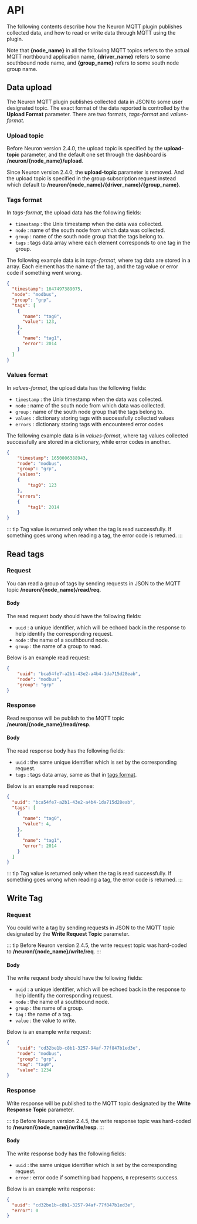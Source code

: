 # API

The following contents describe how the Neuron MQTT plugin publishes collected
data, and how to read or write data through MQTT using the plugin.

Note that **{node_name}** in all the following MQTT topics refers to the actual
MQTT northbound application name, **{driver_name}** refers to some southbound
node name, and **{group_name}** refers to some south node group name.

## Data upload

The Neuron MQTT plugin publishes collected data in JSON to some user designated
topic.
The exact format of the data reported is controlled by the **Upload Format** parameter.
There are two formats, *tags-format* and *values-format*.

### Upload topic

Before Neuron version 2.4.0, the upload topic is specified by the
**upload-topic** parameter, and the default one set through the dashboard is
**/neuron/{node_name}/upload**.

Since Neuron version 2.4.0, the **upload-topic** parameter is removed.
And the upload topic is specified in the group subscription request instead
which default to **/neuron/{node_name}/{driver_name}/{group_name}**.

### Tags format

In *tags-format*, the upload data has the following fields:
* `timestamp` : the Unix timestamp when the data was collected.
* `node` : name of the south node from which data was collected.
* `group` : name of the south node group that the tags belong to.
* `tags` : tags data array where each element corresponds to one tag in the group.

The following example data is in *tags-format*, where tag data are stored in
a array. Each element has the name of the tag, and the tag value or error code
if something went wrong.

```json
{
  "timestamp": 1647497389075,
  "node": "modbus",
  "group": "grp",
  "tags": [
    {
      "name": "tag0",
      "value": 123,
    },
    {
      "name": "tag1",
      "error": 2014
    }
  ]
}
```

### Values format

In *values-format*, the upload data has the following fields:
* `timestamp` : the Unix timestamp when the data was collected.
* `node` : name of the south node from which data was collected.
* `group` : name of the south node group that the tags belong to.
* `values` : dictionary storing tags with successfully collected values
* `errors` : dictionary storing tags with encountered error codes

The following example data is in *values-format*, where tag values collected
successfully are stored in a dictionary, while error codes in another.

```json
{
    "timestamp": 1650006388943,
    "node": "modbus",
    "group": "grp",
    "values":
    {
        "tag0": 123
    },
    "errors":
    {
        "tag1": 2014
    }
}
```

::: tip
Tag value is returned only when the tag is read successfully. If something goes
wrong when reading a tag, the error code is returned.
:::

## Read tags

### Request

You can read a group of tags by sending requests in JSON to the MQTT topic
**/neuron/{node_name}/read/req**.

#### Body

The read request body should have the following fields:
* `uuid` : a unique identifier, which will be echoed back in the response to help identify the corresponding request.
* `node` : the name of a southbound node.
* `group` : the name of a group to read.

Below is an example read request:

```json
{
    "uuid": "bca54fe7-a2b1-43e2-a4b4-1da715d28eab",
    "node": "modbus",
    "group": "grp"
}
```

### Response

Read response will be publish to the MQTT topic **/neuron/{node_name}/read/resp**.

#### Body

The read response body has the following fields:
* `uuid` : the same unique identifier which is set by the corresponding request.
* `tags` : tags data array, same as that in [tags format](#tags-format).

Below is an example read response:

```json
{
  "uuid": "bca54fe7-a2b1-43e2-a4b4-1da715d28eab",
  "tags": [
    {
      "name": "tag0",
      "value": 4,
    },
    {
      "name": "tag1",
      "error": 2014
    }
  ]
}
```

::: tip
Tag value is returned only when the tag is read successfully. If something goes
wrong when reading a tag, the error code is returned.
:::

## Write Tag

### Request

You could write a tag by sending requests in JSON to the MQTT topic designated
by the **Write Request Topic** parameter.

::: tip
Before Neuron version 2.4.5, the write request topic was hard-coded to
**/neuron/{node_name}/write/req**.
:::

#### Body

The write request body should have the following fields:
* `uuid` : a unique identifier, which will be echoed back in the response to help identify the corresponding request.
* `node` : the name of a southbound node.
* `group` : the name of a group.
* `tag` : the name of a tag.
* `value` : the value to write.

Below is an example write request:

```json
{
    "uuid": "cd32be1b-c8b1-3257-94af-77f847b1ed3e",
    "node": "modbus",
    "group": "grp",
    "tag": "tag0",
    "value": 1234
}
```

### Response

Write response will be published to the MQTT topic designated by the
**Write Response Topic** parameter.

::: tip
Before Neuron version 2.4.5, the write response topic was hard-coded to
**/neuron/{node_name}/write/resp**.
:::

#### Body

The write response body has the following fields:
* `uuid` : the same unique identifier which is set by the corresponding request.
* `error` : error code if something bad happens, `0` represents success.

Below is an example write response:

```json
{
  "uuid": "cd32be1b-c8b1-3257-94af-77f847b1ed3e",
  "error": 0
}
```
